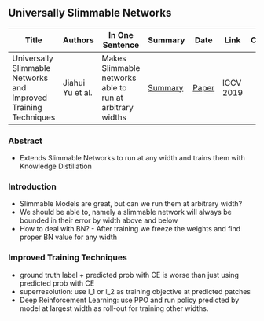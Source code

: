 ## Universally Slimmable Networks

| Title | Authors | In One Sentence | Summary | Date | Link | Conference |
| -----  | ------ | --------------- | ------- | ---- | ---- | ---------- |
| Universally Slimmable Networks and Improved Training Techniques | Jiahui Yu et al. | Makes Slimmable networks able to run at arbitrary widths | [Summary](./paper-summary/dynamic-inference/UniversalSlimmable.md) | [Paper](ihttps://arxiv.org/abs/1903.05134) | ICCV 2019 |

### Abstract 
- Extends Slimmable Networks to run at any width and trains them with Knowledge Distillation

### Introduction
- Slimmable Models are great, but can we run them at arbitrary width?
- We should be able to, namely a slimmable network will always be bounded in their error by width above and below
- How to deal with BN? - After training we freeze the weights and find proper BN value for any width

### Improved Training Techniques
- ground truth label + predicted prob with CE is worse than just using predicted prob with CE
- superresolution: use l_1 or l_2 as training objective at predicted patches
- Deep Reinforcement Learning: use PPO and run policy predicted by model at largest width as roll-out for training other widths.
